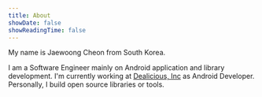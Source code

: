```yaml
---
title: About
showDate: false
showReadingTime: false
---
```


My name is Jaewoong Cheon from South Korea.

I am a Software Engineer mainly on Android application and library development.
I'm currently working at [Dealicious, Inc](https://dealicious.kr) as Android Developer.
Personally, I build open source libraries or tools.
